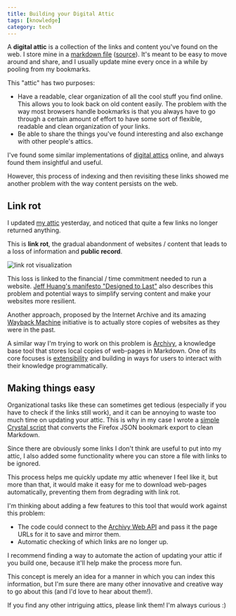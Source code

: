 ```yaml
---
title: Building your Digital Attic
tags: [knowledge]
category: tech
---
```



A **digital attic** is a collection of the links and content you've found on the web. I store mine in a [markdown file](https://uzpg.me/attic.html) ([source](https://github.com/Uzay-G/portfolio/blob/master/attic.md)). It's meant to be easy to move around and share, and I usually update mine every once in a while by pooling from my bookmarks.

This "attic" has two purposes:

- Have a readable, clear organization of all the cool stuff you find online. This allows you to look back on old content easily. The problem with the way most browsers handle bookmarks is that you always have to go through a certain amount of effort to have some sort of flexible, readable and clean organization of your links.
- Be able to share the things you've found interesting and also exchange with other people's attics. 

I've found some similar implementations of [digital attics](https://zalberico.com/about/) online, and always found them insightful and useful.

However, this process of indexing and then revisiting these links showed me another problem with the way content persists on the web.

## Link rot

I updated [my attic](https://uzpg.me/attic.html) yesterday, and noticed that quite a few links no longer returned anything.

This is **link rot**, the gradual abandonment of websites / content that leads to a loss of information and **public record**.

![link rot visualization](https://www.visualcapitalist.com/wp-content/uploads/2017/08/linkrot-1.jpg)

This loss is linked to the financial / time commitment needed to run a website. [Jeff Huang's manifesto "Designed to Last"](https://jeffhuang.com/designed_to_last/) also describes this problem and potential ways to simplify serving content and make your websites more resilient.

Another approach, proposed by the Internet Archive and its amazing [Wayback Machine](http://web.archive.org/) initiative is to actually store copies of websites as they were in the past.

A similar way I'm trying to work on this problem is [Archivy](https://archivy.github.io), a knowledge base tool that stores local copies of web-pages in Markdown. One of its core focuses is [extensibility](https://archivy.github.io/difference/) and building in ways for users to interact with their knowledge programmatically.

## Making things easy

Organizational tasks like these can sometimes get tedious (especially if you have to check if the links still work), and it can be annoying to waste too much time on updating your attic. This is why in my case I wrote a [simple Crystal script](https://github.com/Uzay-G/garret) that converts the Firefox JSON bookmark export to clean Markdown.

Since there are obviously some links I don't think are useful to put into my attic, I also added some functionality where you can store a file with links to be ignored.

This process helps me quickly update my attic whenever I feel like it, but more than that, it would make it easy for me to download web-pages automatically, preventing them from degrading with link rot.

I'm thinking about adding a few features to this tool that would work against this problem:

- The code could connect to the [Archivy Web API](https://archivy.github.io/reference/web_api/) and pass it the page URLs for it to save and mirror them.
- Automatic checking of which links are no longer up.

I recommend finding a way to automate the action of updating your attic if you build one, because it'll help make the process more fun.

This concept is merely an idea for a manner in which you can index this information, but I'm sure there are many other innovative and creative way to go about this (and I'd love to hear about them!).

If you find any other intriguing attics, please link them! I'm always curious :)
